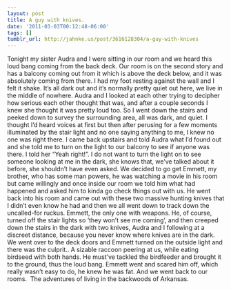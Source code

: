 ```yaml
---
layout: post
title: A guy with knives.
date: '2011-03-03T00:12:48-06:00'
tags: []
tumblr_url: http://jahnke.us/post/3616128304/a-guy-with-knives
---
```

Tonight my sister Audra and I were sitting in our room and we heard this loud bang coming from the back deck. Our room is on the second story and has a balcony coming out from it which is above the deck below, and it was absolutely coming from there. I had my foot resting against the wall and I felt it shake. It’s all dark out and it’s normally pretty quiet out here, we live in the middle of nowhere. Audra and I looked at each other trying to decipher how serious each other thought that was, and after a couple seconds I knew she thought it was pretty loud too. So I went down the stairs and peeked down to survey the surrounding area, all was dark, and quiet. I thought I’d heard voices at first but then after perusing for a few moments illuminated by the stair light and no one saying anything to me, I knew no one was right there. I came back upstairs and told Audra what I’d found out and she told me to turn on the light to our balcony to see if anyone was there. I told her “Yeah right!”. I do not want to turn the light on to see someone looking at me in the dark, she knows that, we’ve talked about it before, she shouldn’t have even asked. We decided to go get Emmett, my brother, who has some man powers, he was watching a movie in his room but came willingly and once inside our room we told him what had happened and asked him to kinda go check things out with us. He went back into his room and came out with these two massive hunting knives that I didn’t even know he had and then we all went down to track down the uncalled-for ruckus. Emmett, the only one with weapons. He, of course, turned off the stair lights so ‘they won’t see me coming’, and then creeped down the stairs in the dark with two knives, Audra and I following at a discreet distance, because you never know where knives are in the dark. We went over to the deck doors and Emmett turned on the outside light and there was the culprit.. A sizable raccoon peering at us, while eating birdseed with both hands. He must’ve tackled the birdfeeder and brought it to the ground, thus the loud bang. Emmett went and scared him off, which really wasn’t easy to do, he knew he was fat. And we went back to our rooms. 
The adventures of living in the backwoods of Arkansas.
